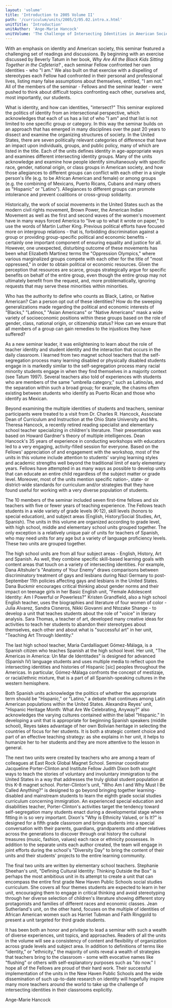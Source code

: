 ```yaml
---
layout: 'volume'
title: 'Introduction to 2005 Volume II'
path: '/curriculum/units/2005/2/05.02.intro.x.html'
unitTitle: 'Introduction'
unitAuthor: 'Ange-Marie Hancock'
unitVolume: 'The Challenge of Intersecting Identities in American Society: Race/Ethnicity, Gender and Nation'
---
```


<body>
<p>
  With an emphasis on identity and American society, this seminar featured a challenging set of readings and discussions. By beginning with an exercise discussed by Beverly Tatum in her book,
  <i>
   Why Are All the Black Kids Sitting Together in the Cafeteria?
  </i>
  , each seminar Fellow confronted her own identities - who "I am."  We also built on that exercise with a dispelling of stereotypes each Fellow had confronted in their personal and professional lives, listing many false assumptions about themselves, entitled, "I am not."  All of the members of the seminar - Fellows and the seminar leader - were pushed to think about difficult topics confronting each other, ourselves and, most importantly, our students.
 </p>
<p>
  What is identity, and how can identities, "intersect?"  This seminar explored the politics of identity from an intersectional perspective, which acknowledges that each of us has a list of who "I am" and that list is not limited to one specific group or category.  In this way the seminar builds on an approach that has emerged in many disciplines over the past 20 years to dissect and examine the organizing structures of society.  In the United States, there are seven politically relevant categories of difference that have an impact upon individuals, groups, and public policy, many of which are listed in the title.  Each of the units defines identity in age-appropriate ways and examines different intersecting identity groups.  Many of the units acknowledge and examine how people identify simultaneously with specific race, gender, national origin, or class groups in American society, and how those allegiances to different groups can conflict with each other in a single person's life (e.g. to be African American and female) or among groups (e.g. the combining of Mexicans, Puerto Ricans, Cubans and many others as "Hispanic" or "Latino").  Allegiances to different groups can promote intolerance and prevent coalitions or cross-group solidarity.
 </p>
<p>
  Historically, the work of social movements in the United States such as the modern civil rights movement, Brown Power, the American Indian Movement as well as the first and second waves of the women's movement have in many ways forced America to "live up to what it wrote on paper," to use the words of Martin Luther King.  Previous political efforts have focused more on intergroup relations - that is, forbidding discrimination against a group or providing group-specific political and economic benefits - certainly one important component of ensuring equality and justice for all.  However, one unexpected, disturbing outcome of these movements has been what Elizabeth Martinez terms the "Oppression Olympics," where various marginalized groups compete with each other for the title of "most oppressed," in order to obtain political or economic resources.  Given the perception that resources are scarce, groups strategically argue for specific benefits on behalf of the entire group, even though the entire group may not ultimately benefit from the request, and, more problematically, ignoring requests that may serve these minorities within minorities.
 </p>
<p>
  Who has the authority to define who counts as Black, Latino, or Native American? Can a person opt out of these identities? How do the sweeping generalizations made regarding the political and economic interests of "Blacks," "Latinos," "Asian Americans" or "Native Americans" mask a wide variety of socioeconomic positions within these groups based on the role of gender, class, national origin, or citizenship status?  How can we ensure that all members of a group can gain remedies to the injustices they have suffered?
 </p>
<p>
  As a new seminar leader, it was enlightening to learn about the role of teacher identity and student identity and the interaction that occurs in the daily classroom.  I learned from two magnet school teachers that the self-segregation process many learning disabled or physically disabled students engage in is markedly similar to the self-segregation process many racial minority students engage in when they find themselves in a majority context (see Tatum 1997).  Several teachers also told of experiences with students who are members of the same "umbrella category," such as Latino/as, and the separation within such a broad group; for example, the chasms often existing between students who identify as Puerto Rican and those who identify as Mexican.
 </p>
<p>
  Beyond examining the multiple identities of students and teachers, seminar participants were treated to a visit from Dr. Charles R. Hancock, Associate Dean of Curriculum and Instruction at the Ohio State University and Mrs. Theresa Hancock, a recently retired reading specialist and elementary school teacher specializing in children's literature.  Their presentation was based on Howard Gardner's theory of multiple intelligences. Dean Hancock's 35 years of experience in conducting workshops with educators led to a very engaging, activity-filled session for everyone.   Based on the Fellows' appreciation of and engagement with the workshop, most of the units in this volume include attention to students' varying learning styles and academic strengths well beyond the traditional limit of early elementary years.  Fellows have attempted in as many ways as possible to develop units that can educate an entire child regardless of the subject matter or grade level.  Moreover, most of the units mention specific nation-, state- or district-wide standards for curriculum and/or strategies that they have found useful for working with a very diverse population of students.
 </p>
<p>
  The 10 members of the seminar included seven first-time fellows and six teachers with five or fewer years of teaching experience.  The Fellows teach students in a wide variety of grade levels (K-12), skill levels (honors to special education), and subject areas (English, History/Social Studies, Art, Spanish).  The units in this volume are organized according to grade level, with high school, middle and elementary school units grouped together.  The only exception is a relatively unique pair of units for teachers of Spanish, who may need units for any age but a variety of language proficiency levels.  These two units are grouped together.
 </p>
<p>
  The high school units are from all four subject areas - English, History, Art and Spanish.  As well, they combine specific skill-based learning goals with content areas that touch on a variety of intersecting identities.  For example, Dana Altshuler's "Anatomy of Your Enemy" draws comparisons between discriminatory treatment of gays and lesbians during Nazi Germany to post-September 11th policies affecting gays and lesbians in the United States.  Dana Buckmir encourages critical thinking about gender norms and their impact on teenage girls in her Basic English unit, "Female Adolescent Identity: Am I Powerful or Powerless?"  Kristen Grandfield, also a high school English teacher, uses the biographies and literature of four women of color - Julia Alvarez, Sandra Cisneros, Nikki Giovanni and Ntozake Shange - to develop a unit that teaches students about the role of "voice" in literary analysis.  Sara Thomas, a teacher of art, developed many creative ideas for activities to teach her students to abandon their stereotypes about themselves, each other and about what is "successful art" in her unit, "Teaching Art Through Identity."
 </p>
<p>
  The last high school teacher, Maria Cardalliaguet Gómez-Málaga, is a Spanish citizen who teaches Spanish at the high school level.  Her unit, "The Americas in America: Un Mar de Identitades" is designed for advanced (Spanish IV) language students and uses multiple media to reflect upon the intersecting identities and histories of Hispanic [sic] peoples throughout the Americas.  In particular, Gómez-Málaga confronts the concept of mestizaje, or racial/ethnic mixture, that is a part of all Spanish-speaking cultures in the western hemisphere.
 </p>
<p>
  Both Spanish units acknowledge the politics of whether the appropriate term should be "Hispanic," or "Latino," a debate that continues among Latin American populations within the United States.  Alexandra Reyes' unit, "Hispanic Heritage Month: What Are We Celebrating, Anyway?" also acknowledges the varying cultures contained within the label "Hispanic."  In developing a unit that is appropriate for beginning Spanish speakers (middle school), Reyes takes advantage of her own Bolivian heritage in selecting the countries of focus for her students.  It is both a strategic content choice and part of an effective teaching strategy: as she explains in her unit, it helps to humanize her to her students and they are more attentive to the lesson in general.
 </p>
<p>
  The next two units were created by teachers who are among a team of colleagues at East Rock Global Magnet School.  Seminar coordinator Jacqueline Porter-Clinton and Institute Fellow Judith Dixon both sought ways to teach the stories of voluntary and involuntary immigration to the United States in a way that addresses the truly global student population at this K-8 magnet school.  Porter-Clinton's unit, "Who Am I and Why Must I Be Called Anything?" is designed to go beyond bringing together learning-disabled and mainstream students to learn the eighth grade social studies curriculum concerning immigration.  An experienced special education and disabilities teacher, Porter-Clinton's activities target the tendency toward self-segregation many students enact during a developmental stage where fitting in is so very important.  Dixon's "Why is Ethnicity Valued, or Is It?" is designed for a fifth grade classroom and brings students into a special conversation with their parents, guardians, grandparents and other relatives across the generations to discover through oral history the cultural treasures (music, fashion, values) each race or ethnicity possesses.  In addition to the separate units each author created, the team will engage in joint efforts during the school's "Diversity Day" to bring the content of their units and their students' projects to the entire learning community.
 </p>
<p>
  The final two units are written by elementary school teachers. Stephanie Sheehan's unit, "Defining Cultural Identity: Thinking Outside the Box" is perhaps the most ambitious unit in its attempt to create a unit that can encompass the entire first grade New Haven Public Schools social studies curriculum.  She covers all four themes students are expected to learn in her unit, encouraging them to engage in critical thinking and avoid stereotyping through her diverse selection of children's literature showing different story protagonists and families of different races and economic classes. Jean Sutherland's unit, on the other hand, focuses on the multiple of identities of African American women such as Harriet Tubman and Faith Ringgold to present a unit targeted for third grade students.
 </p>
<p>
  It has been both an honor and privilege to lead a seminar with such a wealth of diverse experiences, unit topics, and approaches.  Readers of all the units in the volume will see a consistency of content and flexibility of organization across grade levels and subject area.  In addition to definitions of terms like "identity," or "ethnicity," the majority of units reveal a wealth of strategies that teachers bring to the classroom - some with evocative names like "flushing" or others with self-explanatory purposes such as "do now."  I hope all of the Fellows are proud of their hard work.  Their successful implementation of the units in the New Haven Public Schools and the wide dissemination of such up-to-date research on identity will hopefully inspire many more teachers around the world to take up the challenge of intersecting identities in their classrooms explicitly.
 </p>
<p>
  Ange-Marie Hancock
 </p>

</body>
